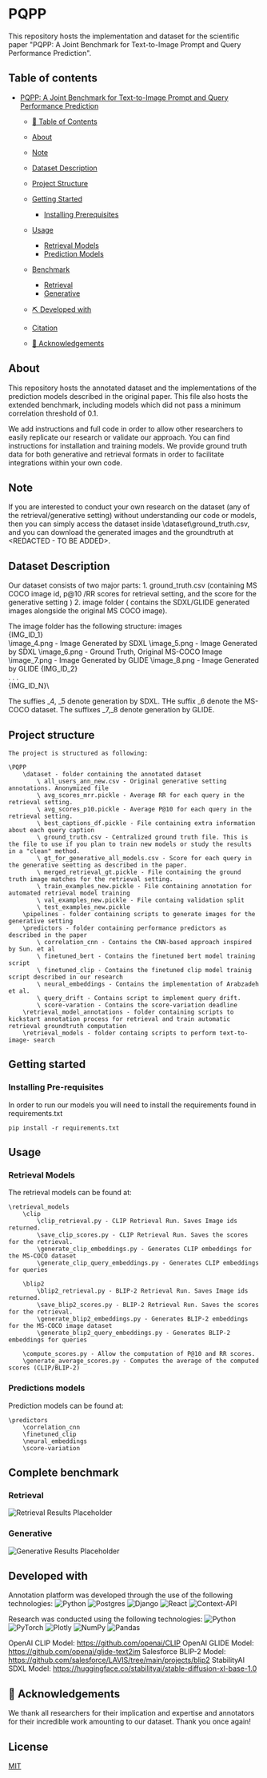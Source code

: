 # PQPP <a name="pqpp"></a>
This repository hosts the implementation and dataset for the scientific paper "PQPP: A Joint Benchmark for Text-to-Image Prompt and Query Performance Prediction".



## Table of contents <a name = "table-of-contents"></a>
- [PQPP: A Joint Benchmark for Text-to-Image Prompt and Query Performance Prediction](#pqpp)
  - [📝 Table of Contents ](#-table-of-contents)
  - [About ](#about-)
  - [Note](#note)  
  - [Dataset Description](#dataset-description)
  - [Project Structure](#project-structure)
  - [Getting Started ](#getting-started)
    - [Installing Prerequisites ](#prereqs)
  - [Usage ](#usage-)
    - [Retrieval Models ](#retrieval-models)
    - [Prediction Models ](#prediction-models) 
  - [Benchmark](#benchmark)
    - [Retrieval](#benchmark-ret) 
    - [Generative](#benchmark-gen) 

  - [⛏️ Developed with ](#️developed-with)
  - [Citation ](#citation-)
  - [🎉 Acknowledgements ](#acknowledgement)



## About <a name = "about"></a>
This repository hosts the annotated dataset and the implementations of the prediction models described in the original paper.
This file also hosts the extended benchmark, including models which did not pass a minimum correlation threshold of 0.1.

We add instructions and full code in order to allow other researchers to easily replicate our research or validate our approach. You can find instructions for installation and training models.
We provide ground truth data for both generative and retrieval formats in order to facilitate integrations within your own code.

## Note <a name="note"></a>
If you are interested to conduct your own research on the dataset (any of the retrieval/generative setting) without understanding our code or models, then you can simply access the dataset inside \dataset\ground_truth.csv, and you can download the generated images and the groundtruth at <REDACTED - TO BE ADDED>.


## Dataset Description <a name="dataset-description"></a>
Our dataset consists of two major parts:
    1. ground_truth.csv (containing MS COCO image id, p@10 /RR scores for retrieval setting, and the score for the generative setting )
    2. image folder ( contains the SDXL/GLIDE generated images alongside the original MS COCO image).
    
The image folder has the following structure:
    images\
        {IMG_ID_1}\
            \image_4.png - Image Generated by SDXL 
            \image_5.png - Image Generated by SDXL 
            \image_6.png - Ground Truth, Original MS-COCO Image
            \image_7.png - Image Generated by GLIDE
            \image_8.png - Image Generated by GLIDE
        {IMG_ID_2}\
        .
        .
        .        
        {IMG_ID_N}\

The suffies _4, _5 denote generation by SDXL.
THe suffix _6 denote the MS-COCO dataset.
The suffixes _7,_8 denote generation by GLIDE.

## Project structure <a name="project-structure"></a>

    The project is structured as following:

    \PQPP
        \dataset - folder containing the annotated dataset
            \ all_users_ann_new.csv - Original generative setting annotations. Anonymized file
            \ avg_scores_mrr.pickle - Average RR for each query in the retrieval setting.
            \ avg_scores_p10.pickle - Average P@10 for each query in the retrieval setting.
            \ best_captions_df.pickle - File containing extra information about each query caption
            \ ground_truth.csv - Centralized ground truth file. This is the file to use if you plan to train new models or study the results in a "clean" method.
            \ gt_for_generative_all_models.csv - Score for each query in the generative seetting as described in the paper.
            \ merged_retrieval_gt.pickle - File containing the ground truth image matches for the retrieval setting.
            \ train_examples_new.pickle - File containing annotation for automated retrieval model training
            \ val_examples_new.pickle - File containg validation split 
            \ test_examples_new.pickle
        \pipelines - folder containing scripts to generate images for the generative setting
        \predictors - folder containing performance predictors as described in the paper
            \ correlation_cnn - Contains the CNN-based approach inspired by Sun. et al
            \ finetuned_bert - Contains the finetuned bert model training script
            \ finetuned_clip - Contains the finetuned clip model trainig script described in our research
            \ neural_embeddings - Contains the implementation of Arabzadeh et al.
            \ query_drift - Contains script to implement query drift.
            \ score-varation - Contains the score-variation deadline
        \retrieval_model_annotations - folder containing scripts to kickstart annotation process for retrieval and train automatic retrieval groundtruth computation
        \retrieval_models - folder containg scripts to perform text-to-image- search
    
## Getting started <a name="getting-started"></a>

### Installing Pre-requisites <a name="prereqs"></a>
In order to run our models you will need to install the requirements found in requirements.txt

    pip install -r requirements.txt

## Usage <a name="usage"></a>

### Retrieval Models <a name="retrieval-models"></a>

The retrieval models can be found at:

    \retrieval_models
        \clip
            \clip_retrieval.py - CLIP Retrieval Run. Saves Image ids returned.
            \save_clip_scores.py - CLIP Retrieval Run. Saves the scores for the retrieval.
            \generate_clip_embeddings.py - Generates CLIP embeddings for the MS-COCO dataset
            \generate_clip_query_embeddings.py - Generates CLIP embeddings for queries

        \blip2
            \blip2_retrieval.py - BLIP-2 Retrieval Run. Saves Image ids returned.
            \save_blip2_scores.py - BLIP-2 Retrieval Run. Saves the scores for the retrieval.
            \generate_blip2_embeddings.py - Generates BLIP-2 embeddings for the MS-COCO image dataset
            \generate_blip2_query_embeddings.py - Generates BLIP-2 embeddings for queries

        \compute_scores.py - Allow the computation of P@10 and RR scores.
        \generate_average_scores.py - Computes the average of the computed scores (CLIP/BLIP-2)

### Predictions models <a name="prediction-models"></a>

Prediction models can be found at:

    \predictors
        \correlation_cnn
        \finetuned_clip
        \neural_embeddings
        \score-variation

## Complete benchmark <a name="benchmark"></a>

### Retrieval <a name="benchmark-ret"> </a>

![Retrieval Results Placeholder](retrieval_results.png)

### Generative <a name="benchmark-gen"> </a>

![Generative Results Placeholder](generative_results.png)

## Developed with <a name="developed-with"></a>

Annotation platform was developed through the use of the following technologies:
![Python](https://img.shields.io/badge/python-3670A0?style=for-the-badge&logo=python&logoColor=ffdd54)
![Postgres](https://img.shields.io/badge/postgres-%23316192.svg?style=for-the-badge&logo=postgresql&logoColor=white)
![Django](https://img.shields.io/badge/django-%23092E20.svg?style=for-the-badge&logo=django&logoColor=white)
![React](https://img.shields.io/badge/react-%2320232a.svg?style=for-the-badge&logo=react&logoColor=%2361DAFB)
![Context-API](https://img.shields.io/badge/Context--Api-000000?style=for-the-badge&logo=react)

Research was conducted using the following technologies:
![Python](https://img.shields.io/badge/python-3670A0?style=for-the-badge&logo=python&logoColor=ffdd54)
![PyTorch](https://img.shields.io/badge/PyTorch-%23EE4C2C.svg?style=for-the-badge&logo=PyTorch&logoColor=white)
![Plotly](https://img.shields.io/badge/Plotly-%233F4F75.svg?style=for-the-badge&logo=plotly&logoColor=white)
![NumPy](https://img.shields.io/badge/numpy-%23013243.svg?style=for-the-badge&logo=numpy&logoColor=white)
![Pandas](https://img.shields.io/badge/pandas-%23150458.svg?style=for-the-badge&logo=pandas&logoColor=white)

OpenAI CLIP Model:  https://github.com/openai/CLIP
OpenAI GLIDE Model: https://github.com/openai/glide-text2im
Salesforce BLIP-2 Model: https://github.com/salesforce/LAVIS/tree/main/projects/blip2
StabilityAI SDXL Model: https://huggingface.co/stabilityai/stable-diffusion-xl-base-1.0

## 🎉 Acknowledgements <a name = "acknowledgement"></a>
We thank all researchers for their implication and expertise and annotators for their incredible work amounting to our dataset.
Thank you once again!

## License
[MIT](https://choosealicense.com/licenses/mit/)
